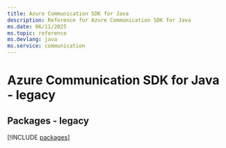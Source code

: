 ```yaml
---
title: Azure Communication SDK for Java
description: Reference for Azure Communication SDK for Java
ms.date: 06/11/2025
ms.topic: reference
ms.devlang: java
ms.service: communication
---
```

# Azure Communication SDK for Java - legacy
## Packages - legacy
[!INCLUDE [packages](communication-index.md)]